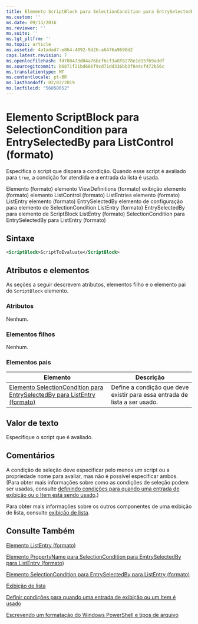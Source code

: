 ```yaml
---
title: Elemento ScriptBlock para SelectionCondition para EntrySelectedBy para ListControl (formato) | Microsoft Docs
ms.custom: ''
ms.date: 09/13/2016
ms.reviewer: ''
ms.suite: ''
ms.tgt_pltfrm: ''
ms.topic: article
ms.assetid: 4a1adad7-e864-4892-9d26-a6476a9698d2
caps.latest.revision: 7
ms.openlocfilehash: fd708473d04a76bcf6cf3a8f8278e1d15fb9addf
ms.sourcegitcommit: b6871f21bd666f9cd71dd336bb3f844cf472b56c
ms.translationtype: MT
ms.contentlocale: pt-BR
ms.lasthandoff: 02/03/2019
ms.locfileid: "56858652"
---
```

# <a name="scriptblock-element-for-selectioncondition-for-entryselectedby-for-listcontrol-format"></a>Elemento ScriptBlock para SelectionCondition para EntrySelectedBy para ListControl (formato)

Especifica o script que dispara a condição. Quando esse script é avaliado para `true`, a condição for atendida e a entrada da lista é usada.

Elemento (formato) elemento ViewDefinitions (formato) exibição elemento (formato) elemento ListControl (formato) ListEntries elemento (formato) ListEntry elemento (formato) EntrySelectedBy elemento de configuração para elemento de SelectionCondition ListEntry (formato) EntrySelectedBy para elemento de ScriptBlock ListEntry (formato) SelectionCondition para EntrySelectedBy para ListEntry (formato)

## <a name="syntax"></a>Sintaxe

```xml
<ScriptBlock>ScriptToEvaluate</ScriptBlock>
```

## <a name="attributes-and-elements"></a>Atributos e elementos

As seções a seguir descrevem atributos, elementos filho e o elemento pai do `ScriptBlock` elemento.

### <a name="attributes"></a>Atributos

Nenhum.

### <a name="child-elements"></a>Elementos filhos

Nenhum.

### <a name="parent-elements"></a>Elementos pais

|Elemento|Descrição|
|-------------|-----------------|
|[Elemento SelectionCondition para EntrySelectedBy para ListEntry (formato)](./selectioncondition-element-for-entryselectedby-for-listcontrol-format.md)|Define a condição que deve existir para essa entrada de lista a ser usado.|

## <a name="text-value"></a>Valor de texto

Especifique o script que é avaliado.

## <a name="remarks"></a>Comentários

A condição de seleção deve especificar pelo menos um script ou a propriedade nome para avaliar, mas não é possível especificar ambos. (Para obter mais informações sobre como as condições de seleção podem ser usadas, consulte [definindo condições para quando uma entrada de exibição ou o Item está sendo usado](./defining-conditions-for-displaying-data.md).)

Para obter mais informações sobre os outros componentes de uma exibição de lista, consulte [exibição de lista](./creating-a-list-view.md).

## <a name="see-also"></a>Consulte Também

[Elemento ListEntry (formato)](./listentry-element-for-listcontrol-format.md)

[Elemento PropertyName para SelectionCondition para EmtrySelectedBy para ListEntry (formato)](./propertyname-element-for-selectioncondition-for-entryselectedby-for-listcontrol-format.md)

[Elemento SelectionCondition para EntrySelectedBy para ListEntry (formato)](./selectioncondition-element-for-entryselectedby-for-listcontrol-format.md)

[Exibição de lista](./creating-a-list-view.md)

[Definir condições para quando uma entrada de exibição ou um Item é usado](./defining-conditions-for-displaying-data.md)

[Escrevendo um formatação do Windows PowerShell e tipos de arquivo](./writing-a-powershell-formatting-file.md)
